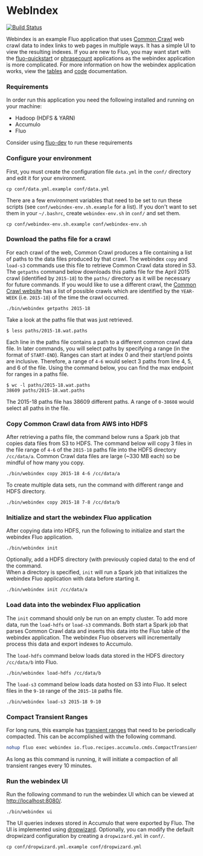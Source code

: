 # WebIndex

[![Build Status](https://travis-ci.org/fluo-io/webindex.svg?branch=master)](https://travis-ci.org/fluo-io/webindex)

Webindex is an example Fluo application that uses [Common Crawl][cc] web crawl data to index 
links to web pages in multiple ways.  It has a simple UI to view the resulting indexes.  If 
you are new to Fluo, you may want start with the [fluo-quickstart][qs] or [phrasecount][pc] 
applications as the webindex application is more complicated.  For more information on how 
the webindex application works, view the [tables](docs/tables.md) and 
[code](docs/code-guide.md) documentation.

### Requirements

In order run this application you need the following installed and running on your
machine:

* Hadoop (HDFS & YARN)
* Accumulo
* Fluo

Consider using [fluo-dev] to run these requirements

### Configure your environment

First, you must create the configuration file `data.yml` in the `conf/` directory and edit it
for your environment.

    cp conf/data.yml.example conf/data.yml

There are a few environment variables that need to be set to run these scripts (see 
`conf/webindex-env.sh.example` for a list).  If you don't want to set them in your `~/.bashrc`, 
create `webindex-env.sh` in `conf/` and set them.

    cp conf/webindex-env.sh.example conf/webindex-env.sh

### Download the paths file for a crawl

For each crawl of the web, Common Crawl produces a file containing a list of paths to the data 
files produced by that crawl.  The webindex `copy` and `load-s3` commands use this file to 
retrieve Common Crawl data stored in S3. The `getpaths` command below downloads this paths 
file for the April 2015 crawl (identified by `2015-18`) to the `paths/` directory as it will 
be necessary for future commands.  If you would like to use a different crawl, the 
[Common Crawl website][cdata] has a list of possible crawls which are identified by the 
`YEAR-WEEK` (i.e. `2015-18`) of the time the crawl occurred.

    ./bin/webindex getpaths 2015-18

Take a look at the paths file that was just retrieved.

    $ less paths/2015-18.wat.paths 

Each line in the paths file contains a path to a different common crawl data file.  In later 
commands, you will select paths by specifying a range (in the format of `START-END`).  Ranges
can start at index 0 and their start/end points are inclusive.  Therefore, a range of `4-6` 
would select 3 paths from line 4, 5, and 6 of the file. Using the command below, you can 
find the max endpoint for ranges in a paths file.

    $ wc -l paths/2015-18.wat.paths 
    38609 paths/2015-18.wat.paths

The 2015-18 paths file has 38609 different paths.  A range of `0-38608` would select all 
paths in the file.

### Copy Common Crawl data from AWS into HDFS

After retrieving a paths file, the command below runs a Spark job that copies data files from S3 
to HDFS.  The command below will copy 3 files in the file range of `4-6` of the `2015-18` paths 
file into the HDFS directory `/cc/data/a`.  Common Crawl data files are large (~330 MB each) so
be mindful of how many you copy.

    ./bin/webindex copy 2015-18 4-6 /cc/data/a

To create multiple data sets, run the command with different range and HDFS directory.

    ./bin/webindex copy 2015-18 7-8 /cc/data/b

### Initialize and start the webindex Fluo application

After copying data into HDFS, run the following to initialize and start the webindex
Fluo application.

    ./bin/webindex init

Optionally, add a HDFS directory (with previously copied data) to the end of the command.  
When a directory is specified, `init` will run a Spark job that initializes the webindex
Fluo application with data before starting it.
    
    ./bin/webindex init /cc/data/a

### Load data into the webindex Fluo application

The `init` command should only be run on an empty cluster.  To add more data, run the 
`load-hdfs` or `load-s3` commands.  Both start a Spark job that parses Common Crawl data 
and inserts this data into the Fluo table of the webindex application.  The webindex Fluo 
observers will incrementally process this data and export indexes to Accumulo.

The `load-hdfs` command below loads data stored in the HDFS directory `/cc/data/b` into 
Fluo.

    ./bin/webindex load-hdfs /cc/data/b

The `load-s3` command below loads data hosted on S3 into Fluo.  It select files in the 
`9-10` range of the `2015-18` paths file.

    ./bin/webindex load-s3 2015-18 9-10

### Compact Transient Ranges

For long runs, this example has [transient ranges](transient) that need to be 
periodically compacted.  This can be accomplished with the following command.

```bash
nohup fluo exec webindex io.fluo.recipes.accumulo.cmds.CompactTransient 600 &> your_log_file.log &
```

As long as this command is running, it will initiate a compaction of all transient 
ranges every 10 minutes.

### Run the webindex UI

Run the following command to run the webindex UI which can be viewed at 
[http://localhost:8080/](http://localhost:8080/).

    ./bin/webindex ui

The UI queries indexes stored in Accumulo that were exported by Fluo.  The UI is 
implemented using [dropwizard].  Optionally, you can modify the default dropwizard 
configuration by creating a `dropwizard.yml` in `conf/`.
    
    cp conf/dropwizard.yml.example conf/dropwizard.yml

[qs]: https://github.com/fluo-io/fluo-quickstart
[pc]: https://github.com/fluo-io/phrasecount
[fluo-dev]: https://github.com/fluo-io/fluo-dev
[dropwizard]: http://dropwizard.io/
[cc]: https://commoncrawl.org/
[cdata]: https://commoncrawl.org/the-data/get-started/
[transient]: https://github.com/fluo-io/fluo-recipes/blob/master/docs/transient.md
